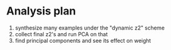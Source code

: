 # Analysis plan
1. synthesize many examples under the "dynamic z2" scheme
2. collect final z2's and run PCA on that
3. find principal components and see its effect on weight